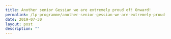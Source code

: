 ```yaml
---
title: Another senior Gessian we are extremely proud of! Onward!
permalink: /lp-programme/another-senior-gessian-we-are-extremely-proud-of-onward/
date: 2019-07-30
layout: post
description: ""
---
```

